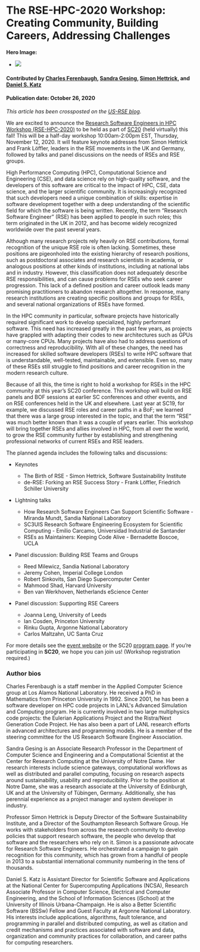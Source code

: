# The RSE-HPC-2020 Workshop: Creating Community, Building Careers, Addressing Challenges

**Hero Image:**

 - <img src='https://github.com/betterscientificsoftware/images/raw/master/rse-hpe-hero.png'/>
 
#### Contributed by [Charles Ferenbaugh](https://github.com/cferenba "Charles Ferenbaugh GitHub Profile"), [Sandra Gesing](https://github.com/sandragesing "Sandra Gesing GitHub Profile"), [Simon Hettrick](https://github.com/SimonHettrick "Simon Hettrick GitHub Profile"), and [Daniel S. Katz](https://github.com/danielskatz "Daniel S. Katz GitHub Profile")

#### Publication date: October 26, 2020

*This article has been crossposted on the [US-RSE blog](http://us-rse.org/blog/).*

We are excited to announce the [Research Software Engineers in HPC Workshop
(RSE-HPC-2020)](https://us-rse.org/rse-hpc-2020/) to be held as part of [SC20](https://sc20.supercomputing.org/) (held virtually) this fall! This will be a half-day
workshop 10:00am-2:00pm EST, Thursday, November 12, 2020. It will feature keynote addresses from
Simon Hettrick and Frank Löffler, leaders in the RSE movements in the UK and Germany,
followed by talks and panel discussions on the needs of RSEs and RSE groups.

High Performance Computing (HPC), Computational Science and Engineering (CSE), and data
science rely on high-quality software, and the developers of this software are critical to the
impact of HPC, CSE, data science, and the larger scientific community. It is increasingly
recognized that such developers need a unique combination of skills: expertise in software
development together with a deep understanding of the scientific field for which the software is
being written. Recently, the term “Research Software Engineer” (RSE) has been applied to
people in such roles; this term originated in the UK in 2012, and has become widely recognized
worldwide over the past several years.

Although many research projects rely heavily on RSE contributions, formal recognition of the
unique RSE role is often lacking. Sometimes, these positions are pigeonholed into the existing
hierarchy of research positions, such as postdoctoral associates and research scientists in
academia, or analogous positions at other kinds of institutions, including at national labs and in
industry. However, this classification does not adequately describe RSE responsibilities, and
can cause problems for RSEs who seek career progression. This lack of a defined position and
career outlook leads many promising practitioners to abandon research altogether. In
response, many research institutions are creating specific positions and groups for RSEs, and
several national organizations of RSEs have formed.

In the HPC community in particular, software projects have historically required significant work
to develop specialized, highly performant software. This need has increased greatly in the past
few years, as projects have grappled with adapting their codes to new architectures such as
GPUs or many-core CPUs. Many projects have also had to address questions of correctness
and reproducibility. With all of these changes, the need has increased for skilled software
developers (RSEs) to write HPC software that is understandable, well-tested, maintainable, and
extensible. Even so, many of these RSEs still struggle to find positions and career recognition
in the modern research culture.

Because of all this, the time is right to hold a workshop for RSEs in the HPC community at this
year’s SC20 conference. This workshop will build on RSE panels and BOF sessions at earlier
SC conferences and other events, and on RSE conferences held in the UK and elsewhere.
Last year at SC19, for example, we discussed RSE roles and career paths in a BoF; we learned
that there was a large group interested in the topic, and that the term “RSE” was much better known than it was a couple of years earlier. This workshop will bring together RSEs and allies
involved in HPC, from all over the world, to grow the RSE community further by establishing and
strengthening professional networks of current RSEs and RSE leaders.

The planned agenda includes the following talks and discussions:

* Keynotes
  * The Birth of RSE - Simon Hettrick, Software Sustainability Institute
  * de-RSE: Forking an RSE Success Story - Frank Löffler, Friedrich Schiller University

* Lightning talks
  * How Research Software Engineers Can Support Scientific Software - Miranda Mundt, Sandia National Laboratory
  * SC3UIS Research Software Engineering Ecosystem for Scientific Computing - Emilio Carcamo, Universidad Industrial de Santander
  * RSEs as Maintainers: Keeping Code Alive - Bernadette Boscoe, UCLA

* Panel discussion: Building RSE Teams and Groups
  * Reed Milewicz, Sandia National Laboratory
  * Jeremy Cohen, Imperial College London
  * Robert Sinkovits, San Diego Supercomputer Center
  * Mahmood Shad, Harvard University
  * Ben van Werkhoven, Netherlands eScience Center

* Panel discussion: Supporting RSE Careers
  * Joanna Leng, University of Leeds
  * Ian Cosden, Princeton University
  * Rinku Gupta, Argonne National Laboratory
  * Carlos Maltzahn, UC Santa Cruz

For more details see the [event website](https://us-rse.org/rse-hpc-2020/) or the SC20 [program page](https://sc20.supercomputing.org/session/?sess=sess217). If you’re
participating in **SC20**, we hope you can join us! (Workshop registration required.)

### Author bios
Charles Ferenbaugh is a staff member in the Applied Computer Science group at Los Alamos National Laboratory. He received a PhD in Mathematics from Princeton University in 1992. Since 2001, he has been a software developer on HPC code projects in LANL's Advanced Simulation and Computing program. He is currently involved in two large multiphysics code projects: the Eulerian Applications Project and the Ristra/Next Generation Code Project. He has also been a part of LANL research efforts in advanced architectures and programming models. He is a member of the steering committee for the US Research Software Engineer Association.

Sandra Gesing is an Associate Research Professor in the Department of Computer Science and Engineering and a Computational Scientist at the Center for Research Computing at the University of Notre Dame. Her research interests include science gateways, computational workflows as well as distributed and parallel computing, focusing on research aspects around sustainability, usability and reproducibility. Prior to the position at Notre Dame, she was a research associate at the University of Edinburgh, UK and at the University of Tübingen, Germany. Additionally, she has perennial experience as a project manager and system developer in industry. 

Professor Simon Hettrick is Deputy Director of the Software Sustainability Institute, and a Director of the Southampton Research Software Group. He works with stakeholders from across the research community to develop policies that support research software, the people who develop that software and the researchers who rely on it. Simon is a passionate advocate for Research Software Engineers. He orchestrated a campaign to gain recognition for this community, which has grown from a handful of people in 2013 to a substantial international community numbering in the tens of thousands.

Daniel S. Katz is Assistant Director for Scientific Software and Applications at the National Center for Supercomputing Applications (NCSA), Research Associate Professor in Computer Science, Electrical and Computer Engineering, and the School of Information Sciences (iSchool) at the University of Illinois Urbana-Champaign. He is also a Better Scientific Software (BSSw) Fellow and Guest Faculty at Argonne National Laboratory. His interests include applications, algorithms, fault tolerance, and programming in parallel and distributed computing, as well as citation and credit mechanisms and practices associated with software and data, organization and community practices for collaboration, and career paths for computing researchers.

<!---
Publish: yes
RSS update: 2020-10-26
Categories: Planning, Collaboration
Topics: Software Engineering, Projects and Organizations, Conferences and Workshops
Tags: bssw-blog-article
Level: 2
Prerequisites: default
Aggregate: none
--->
